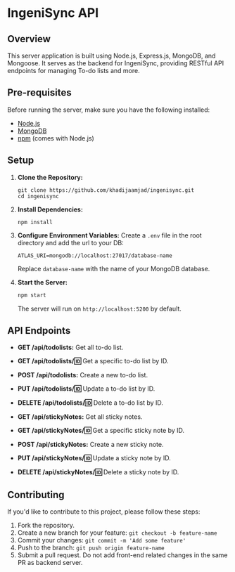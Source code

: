 # IngeniSync API

## Overview

This server application is built using Node.js, Express.js, MongoDB, and Mongoose. It serves as the backend for IngeniSync, providing RESTful API endpoints for managing To-do lists and more.

## Pre-requisites

Before running the server, make sure you have the following installed:

- [Node.js](https://nodejs.org/)
- [MongoDB](https://www.mongodb.com/try/download/community)
- [npm](https://www.npmjs.com/) (comes with Node.js)

## Setup

1. **Clone the Repository:**
   ```
   git clone https://github.com/khadijaamjad/ingenisync.git
   cd ingenisync
   ```

2. **Install Dependencies:**
   ```
   npm install
   ```

3. **Configure Environment Variables:**
   Create a `.env` file in the root directory and add the url to your DB:
   ```
   ATLAS_URI=mongodb://localhost:27017/database-name
   ```

   Replace `database-name` with the name of your MongoDB database.

4. **Start the Server:**
   ```bash
   npm start
   ```

   The server will run on `http://localhost:5200` by default.

## API Endpoints

- **GET /api/todolists:** Get all to-do list.
- **GET /api/todolists/:id:** Get a specific to-do list by ID.
- **POST /api/todolists:** Create a new to-do list.
- **PUT /api/todolists/:id:** Update a to-do list by ID.
- **DELETE /api/todolists/:id:** Delete a to-do list by ID.

- **GET /api/stickyNotes:** Get all sticky notes.
- **GET /api/stickyNotes/:id:** Get a specific sticky note by ID.
- **POST /api/stickyNotes:** Create a new sticky note.
- **PUT /api/stickyNotes/:id:** Update a sticky note by ID.
- **DELETE /api/stickyNotes/:id:** Delete a sticky note by ID.

## Contributing

If you'd like to contribute to this project, please follow these steps:

1. Fork the repository.
2. Create a new branch for your feature: `git checkout -b feature-name`
3. Commit your changes: `git commit -m 'Add some feature'`
4. Push to the branch: `git push origin feature-name`
5. Submit a pull request. Do not add front-end related changes in the same PR as backend server. 


